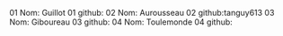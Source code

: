 01 Nom: Guillot
01 github:
02 Nom: Aurousseau
02 github:tanguy613
03 Nom: Giboureau
03 github:
04 Nom: Toulemonde
04 github:
